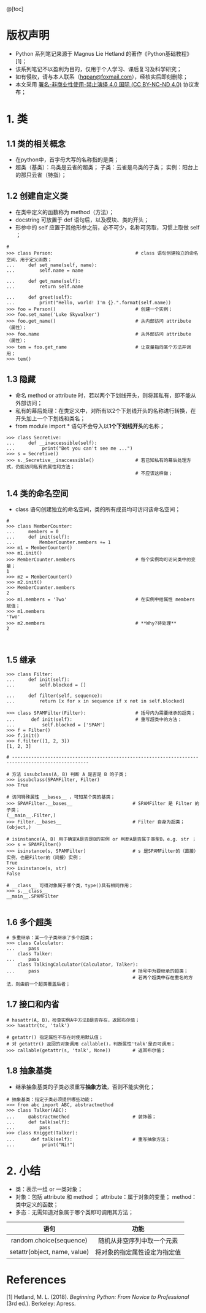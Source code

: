 @[toc]
# 版权声明

- Python 系列笔记来源于 Magnus Lie Hetland 的著作《Python基础教程》[1]；
- 该系列笔记不以盈利为目的，仅用于个人学习、课后复习及科学研究；
- 如有侵权，请与本人联系（hqpan@foxmail.com），经核实后即刻删除；
- 本文采用 [署名-非商业性使用-禁止演绎 4.0 国际 (CC BY-NC-ND 4.0)](https://creativecommons.org/licenses/by-nc-nd/4.0/deed.zh) 协议发布；
# 1. 类

## 1.1 类的相关概念

- 在python中，首字母大写的名称指的是类；
- 超类（基类）：鸟类是云雀的超类；
  子类：云雀是鸟类的子类；
  实例：阳台上的那只云雀（特指）；

## 1.2 创建自定义类

- 在类中定义的函数称为 method（方法）；
- docstring 可放置于 def 语句后，以及模块、类的开头；
- 形参中的 self 应置于其他形参之前，必不可少，名称可另取，习惯上取做 self ；

```
# 
>>> class Person:                              # class 语句创建独立的命名空间，用于定义函数；
...     def set_name(self, name):              
...         self.name = name
    
...     def get_name(self):
...         return self.name
    
...     def greet(self):
...         print("Hello, world! I'm {}.".format(self.name))
>>> foo = Person()                             # 创建一个实例；
>>> foo.set_name('Luke Skywalker')
>>> foo.get_name()                             # 从内部访问 attribute（属性）；
>>> foo.name                                   # 从外部访问 attribute（属性）；
>>> tem = foo.get_name                         # 让变量指向某个方法并调用；
>>> tem()

```

## 1.3 隐藏

- 命名 method or attribute 时，若以两个下划线开头，则将其私有，即不能从外部访问；
- 私有的幕后处理：在类定义中，对所有以2个下划线开头的名称进行转换，在开头加上一个下划线和类名；
- from module import * 语句不会导入以**1个下划线开头**的名称；

```
>>> class Secretive:
...     def __inaccessible(self):              
...          print("Bet you can't see me ...")
>>> s = Secretive()
>>> s._Secretive__inaccessible()               # 若已知私有的幕后处理方式，仍能访问私有的属性和方法；
                                               # 不应该这样做；

```

## 1.4 类的命名空间

 - class 语句创建独立的命名空间，类的所有成员均可访问该命名空间；

```
#
>>> class MemberCounter:
...     members = 0
...     def init(self):
...         MemberCounter.members += 1
>>> m1 = MemberCounter()
>>> m1.init()
>>> MemberCounter.members                      # 每个实例均可访问类中的变量；
1
>>> m2 = MemberCounter()
>>> m2.init()
>>> MemberCounter.members
2
>>> m1.members = 'Two'                         # 在实例中给属性 members 赋值；
>>> m1.members
'Two'
>>> m2.members                                 # **Why?待处理**
2



```

## 1.5 继承

```
>>> class Filter:
...     def init(self):
...         self.blocked = []
        
...     def filter(self, sequence):
...         return [x for x in sequence if x not in self.blocked]
    
>>> class SPAMFilter(Filter):                  # 括号内为需要继承的超类；
...      def init(self):                       # 重写超类中的方法；
...          self.blocked = ['SPAM']
>>> f = Filter()
>>> f.init()
>>> f.filter([1, 2, 3])
[1, 2, 3]

# --------------------------------------------------------------------------------------------------

# 方法 issubclass(A, B) 判断 A 是否是 B 的子类；
>>> issubclass(SPAMFilter, Filter) 
>>> True

# 访问特殊属性 __bases__ ，可知某个类的基类；                        
>>> SPAMFilter.__bases__                      # SPAMFilter 是 Filter 的子类；
(__main__.Filter,)
>>> Filter.__bases__                          # Filter 自身为超类；
(object,)

# isinstance(A, B) 用于确定A是否是B的实例 or 判断A是否属于类型B，e.g. str ；
>>> s = SPAMFilter()
>>> isinstance(s, SPAMFilter)                 # s 是SPAMFilter的（直接）实例，也是Filter的（间接）实例；
True
>>> isinstance(s, str)
False

# __class__ 可得对象属于哪个类，type()具有相同作用；
>>> s.__class__
__main__.SPAMFilter


```

## 1.6 多个超类

```
# 多重继承：某一个子类继承了多个超类；
>>> class Calculator:
... 	pass
	class Talker:
... 	pass
	class TalkingCalculator(Calculator, Talker):
... 	pass                                  # 括号中为要继承的超类；
                                              # 若两个超类中存在重名的方法，则由前一个超类覆盖后者；
```

## 1.7 接口和内省

```
# hasattr(A, B)，检查实例A中方法B是否存在，返回布尔值；
>>> hasattr(tc, 'talk')

# getattr() 指定属性不存在时使用默认值；
# 对 getattr() 返回的对象调用 callable()，判断属性'talk'是否可调用；
>>> callable(getattr(s, 'talk', None))        # 返回布尔值；

```

## 1.8 抽象基类

- 继承抽象基类的子类必须重写**抽象方法**，否则不能实例化；

```
# 抽象基类：指定子类必须提供哪些功能；
>>> from abc import ABC, abstractmethod
>>> class Talker(ABC):
...     @abstractmethod                       # 装饰器；
...     def talk(self):
...         pass
>>> class Knigget(Talker):
...      def talk(self):                      # 重写抽象方法；
...          print("Ni!")

```

# 2. 小结
- 类：表示一组 or 一类对象；
- 对象：包括 attribute 和 method ； 
			 attribute：属于对象的变量；
			 method：类中定义的函数；
- 多态：无需知道对象属于哪个类即可调用其方法；

|             语句             |             功能             |
| :--------------------------: | :--------------------------: |
|   random.choice(sequence)    |  随机从非空序列中取一个元素  |
| setattr(object, name, value) | 将对象的指定属性设定为指定值 |

# References

[1] Hetland, M. L. (2018). *Beginning Python: From Novice to Professional* (3rd ed.). Berkeley: Apress.